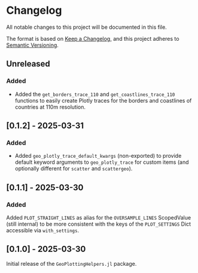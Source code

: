 # Changelog

All notable changes to this project will be documented in this file.

The format is based on [Keep a Changelog](https://keepachangelog.com/en/1.1.0/),
and this project adheres to [Semantic Versioning](https://semver.org/spec/v2.0.0.html).

## Unreleased
### Added
- Added the `get_borders_trace_110` and `get_coastlines_trace_110` functions to easily create Plotly traces for the borders and coastlines of countries at 110m resolution.

## [0.1.2] - 2025-03-31
### Added
- Added `geo_plotly_trace_default_kwargs` (non-exported) to provide default keyword arguments to `geo_plotly_trace` for custom items (and optionally different for `scatter` and `scattergeo`).

## [0.1.1] - 2025-03-30

### Added
Added `PLOT_STRAIGHT_LINES` as alias for the `OVERSAMPLE_LINES` ScopedValue (still internal) to be more consistent with the keys of the `PLOT_SETTINGS` Dict accessible via `with_settings`.

## [0.1.0] - 2025-03-30
Initial release of the `GeoPlottingHelpers.jl` package.